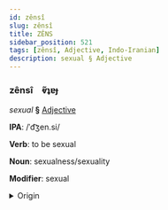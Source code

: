 ```yaml
---
id: zênsî
slug: zênsî
title: ZÊNS
sidebar_position: 521
tags: [zênsî, Adjective, Indo-Iranian]
description: sexual § Adjective
---
```


### zênsî&emsp;<span kind="abugida">ⱴ̃ʇɐɟ</span>

*sexual* **§** [Adjective](../../tags/Adjective)

**IPA**: /ˈd͡ʒen.si/

**Verb**: to be sexual

**Noun**: sexualness/sexuality

**Modifier**: sexual

<details>
    <summary>Origin</summary>
    Persian جنسی jensi [d͡ʒen.síː]<br/>
    <em>Indo-Iranian Language Family</em>
</details>